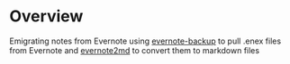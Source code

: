 # Overview 

Emigrating notes from Evernote using [evernote-backup](https://github.com/vzhd1701/evernote-backup) to pull .enex files from Evernote and [evernote2md](https://github.com/wormi4ok/evernote2md) to convert them to markdown files
